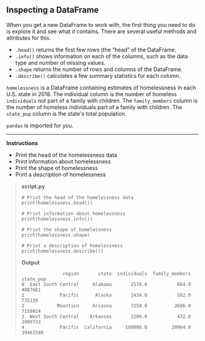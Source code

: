 ## Inspecting a DataFrame

When you get a new DataFrame to work with, the first thing you need to do is explore it and see what it contains. There are several useful methods and attributes for this.

* `.head()` returns the first few rows (the “head” of the DataFrame.
* `.info()` shows information on each of the columns, such as the data type and number of missing values.
* `.shape` returns the number of rows and columns of the DataFrame.
* `.describe()` calculates a few summary statistics for each column.

`homelessness` is a DataFrame containing estimates of homelessness in each U.S. state in 2018. The individual column is the number of homeless `individuals` not part of a family with children. The `family_members` column is the number of homeless individuals part of a family with children. The `state_pop` column is the state's total population.

`pandas` is imported for you.

<hr>

**Instructions**
* Print the head of the homelessness data
* Print information about homelessness
* Print the shape of homelessness
* Print a description of homelessness

> **script.py**
> ```
> # Print the head of the homelessness data
> print(homelessness.head())
> 
> # Print information about homelessness
> print(homelessness.info())
> 
> # Print the shape of homelessness
> print(homelessness.shape)
> 
> # Print a description of homelessness
> print(homelessness.describe())
> ```
> 
> **Output**
> ```
>                region       state  individuals  family_members  state_pop
> 0  East South Central     Alabama       2570.0           864.0    4887681
> 1             Pacific      Alaska       1434.0           582.0     735139
> 2            Mountain     Arizona       7259.0          2606.0    7158024
> 3  West South Central    Arkansas       2280.0           432.0    3009733
> 4             Pacific  California     109008.0         20964.0   39461588
> ```